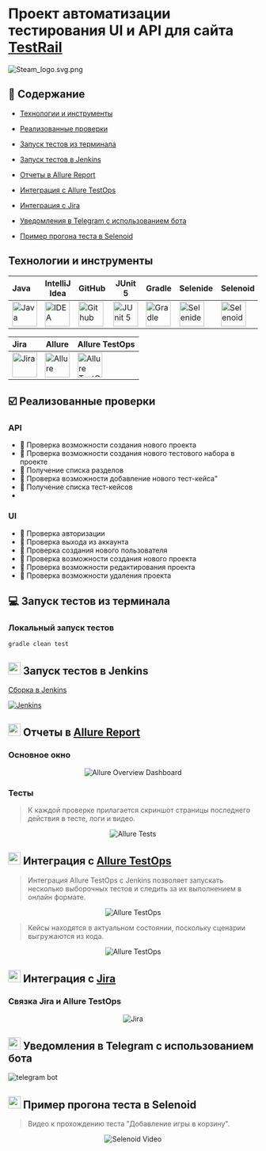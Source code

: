 
<h1 > Проект автоматизации тестирования UI и API для сайта <a href="https://www.testrail.com/">TestRail</a></h1>

![Steam_logo.svg.png](media/logo/LogotipTestRail.png)

## :bookmark_tabs: Содержание

* <a href="#tools">Технологии и инструменты</a>

* <a href="#cases">Реализованные проверки</a>

* <a href="#console">Запуск тестов из терминала</a>

* <a href="#jenkins">Запуск тестов в Jenkins</a>

* <a href="#allure">Отчеты в Allure Report</a>

* <a href="#allure-testops">Интеграция с Allure TestOps</a>

* <a href="#jira">Интеграция с Jira</a>

* <a href="#telegram">Уведомления в Telegram с использованием бота</a>

* <a href="#video">Пример прогона теста в Selenoid</a>

<a id="tools"></a>
## Технологии и инструменты

| Java                                                                                                    | IntelliJ Idea                                                                                                                | GitHub                                                                                                    | JUnit 5                                                                                                          | Gradle                                                                                                    | Selenide                                                                                                        | Selenoid                                                                                                                 |                                                                                                         Jenkins |
|:--------------------------------------------------------------------------------------------------------|------------------------------------------------------------------------------------------------------------------------------|-----------------------------------------------------------------------------------------------------------|------------------------------------------------------------------------------------------------------------------|-----------------------------------------------------------------------------------------------------------|-----------------------------------------------------------------------------------------------------------------|--------------------------------------------------------------------------------------------------------------------------|----------------------------------------------------------------------------------------------------------------:|
| <a href="https://www.java.com/"><img src="media/logo/Java.svg" width="50" height="50"  alt="Java"/></a> | <a id ="tech" href="https://www.jetbrains.com/idea/"><img src="media/logo/Idea.svg" width="50" height="50"  alt="IDEA"/></a> | <a href="https://github.com/"><img src="media/logo/GitHub.svg" width="50" height="50"  alt="Github"/></a> | <a href="https://junit.org/junit5/"><img src="media/logo/JUnit5.svg" width="50" height="50"  alt="JUnit 5"/></a> | <a href="https://gradle.org/"><img src="media/logo/Gradle.svg" width="50" height="50"  alt="Gradle"/></a> | <a href="https://selenide.org/"><img src="media/logo/Selenide.svg" width="50" height="50"  alt="Selenide"/></a> | <a href="https://aerokube.com/selenoid/"><img src="media/logo/Selenoid.svg" width="50" height="50"  alt="Selenoid"/></a> | <a href="https://www.jenkins.io/"><img src="media/logo/Jenkins.svg" width="50" height="50"  alt="Jenkins"/></a> |


| Jira                                                                                                                         | Allure                                                                                                                    | Allure TestOps                                                                                                      |
|:-----------------------------------------------------------------------------------------------------------------------------|---------------------------------------------------------------------------------------------------------------------------|---------------------------------------------------------------------------------------------------------------------|
| <a href="https://www.atlassian.com/ru/software/jira"><img src="media/logo/Jira.svg" width="50" height="50"  alt="Jira"/></a> | <a href="https://github.com/allure-framework"><img src="media/logo/Allure.svg" width="50" height="50"  alt="Allure"/></a> | <a href="https://qameta.io/"><img src="media/logo/Allure_TO.svg" width="50" height="50"  alt="Allure TestOps"/></a> |

<a id="cases"></a>
## :ballot_box_with_check: Реализованные проверки

### API
- :small_blue_diamond: Проверка возможности создания нового проекта
- :small_blue_diamond: Проверка возможности создания нового тестового набора в проекте
- :small_blue_diamond: Получение списка разделов
- :small_blue_diamond: Проверка возможности добавление нового тест-кейса"
- :small_blue_diamond: Получение списка тест-кейсов
- 
### UI
- :small_blue_diamond: Проверка авторизации
- :small_blue_diamond: Проверка выхода из аккаунта
- :small_blue_diamond: Проверка создания нового пользователя
- :small_blue_diamond: Проверка возможности создания нового проекта
- :small_blue_diamond: Проверка возможности редактирования проекта
- :small_blue_diamond: Проверка возможности удаления проекта

<a id="console"></a>
## :computer: Запуск тестов из терминала
### Локальный запуск тестов

```
gradle clean test 
```

<a id="jenkins"></a>
## <img src="media/logo/Jenkins.svg" width="25" height="25"/></a> Запуск тестов в Jenkins

<a target="_blank" href="https://jenkins.autotests.cloud/job/Nastya-Leto_API_Project/
/">Сборка в Jenkins</a>
<p align="center">

<a href="https://jenkins.autotests.cloud/job/AD_demo_ui_steam/"><img src="media/screenshots/jenkins.jpg" alt="Jenkins"/></a>

</p>

<a id="allure"></a>
## <img src="media/logo/Allure.svg" width="25" height="25"/></a> Отчеты в [Allure Report](https://jenkins.autotests.cloud/job/Nastya-Leto_API_Project/6/allure/)

### Основное окно

<p align="center">
<img title="Allure Overview Dashboard" src="media/screenshots/alluremain.jpg">
</p>

### Тесты

>К каждой проверке прилагается скриншот страницы последнего действия в тесте, логи и видео.

<p align="center">
<img title="Allure Tests" src="media/screenshots/allure2.jpg">
</p>

<a id="allure-testops"></a>
## <img src="media/logo/Allure_TO.svg" width="25" height="25"/></a> Интеграция с [Allure TestOps](https://allure.autotests.cloud/project/2251/dashboards)

>Интеграция Allure TestOps с Jenkins позволяет запускать несколько выборочных тестов и следить за их выполнением в онлайн формате.

<p align="center">
<img title="Allure TestOps" src="media/screenshots/run.jpg">
</p>


>Кейсы находятся в актуальном состоянии, поскольку сценарии выгружаются из кода.

<p align="center">
<img title="Allure TestOps" src="media/screenshots/testk.jpg">
</p>

<a id="jira"></a>
## <img src="media/logo/Jira.svg" width="25" height="25"/></a> Интеграция с [Jira](https://jira.autotests.cloud/browse/HOMEWORK-739)

### Связка Jira и Allure TestOps
<p align="center">
<img title="Jira" src="media/screenshots/jira2.jpg">
</p>


<a id="telegram"></a>
## <img src="media/logo/Telegram.svg" width="25" height="25"/></a> Уведомления в Telegram с использованием бота

<p >
<img title="telegram bot" src="media/screenshots/tele.jpg">
</p>

<a id="video"></a>
## <img src="media/logo/Selenoid.svg" width="25" height="25"/></a> Пример прогона теста в Selenoid

> Видео к прохождению теста "Добавление игры в корзину".
<p align="center">
  <img title="Selenoid Video" src="media/video/update.gif">
</p>
